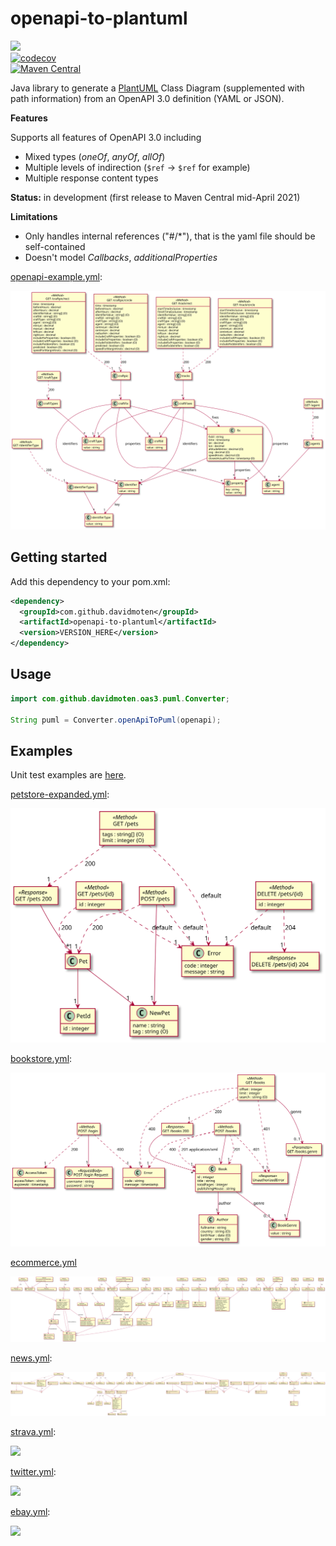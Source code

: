 # openapi-to-plantuml
<a href="https://github.com/davidmoten/openapi-to-plantuml/actions/workflows/ci.yml"><img src="https://github.com/davidmoten/openapi-to-plantuml/actions/workflows/ci.yml/badge.svg"/></a><br/>
[![codecov](https://codecov.io/gh/davidmoten/openapi-to-plantuml/branch/master/graph/badge.svg)](https://codecov.io/gh/davidmoten/openapi-to-plantuml)<br/>
[![Maven Central](https://maven-badges.herokuapp.com/maven-central/com.github.davidmoten/openapi-to-plantuml/badge.svg?style=flat)](https://maven-badges.herokuapp.com/maven-central/com.github.davidmoten/openapi-to-plantuml)<br/>

Java library to generate a [PlantUML](https://plantuml.com) Class Diagram (supplemented with path information) from an OpenAPI 3.0 definition (YAML or JSON).

**Features**

Supports all features of OpenAPI 3.0 including

* Mixed types (*oneOf*, *anyOf*, *allOf*) 
* Multiple levels of indirection (`$ref` -> `$ref` for example) 
* Multiple response content types

**Status:** in development (first release to Maven Central mid-April 2021)

**Limitations**

* Only handles internal references ("#/*"), that is the yaml file should be self-contained
* Doesn't model *Callbacks*, *additionalProperties*

[openapi-example.yml](src/test/resources/openapi-example.yml): 

<img style="background-color:white" src="src/docs/openapi-example.svg"/>

## Getting started
Add this dependency to your pom.xml:

```xml
<dependency>
  <groupId>com.github.davidmoten</groupId>
  <artifactId>openapi-to-plantuml</artifactId>
  <version>VERSION_HERE</version>
</dependency>
```

## Usage

```java
import com.github.davidmoten.oas3.puml.Converter;

String puml = Converter.openApiToPuml(openapi);
```

## Examples

Unit test examples are [here](src/docs/examples.md).

[petstore-expanded.yml](src/test/resources/inputs/petstore-expanded.yml):

<img src="src/docs/tests/petstore-expanded.puml.svg"/>

[bookstore.yml](src/test/resources/demos/bookstore.yml):

<img src="src/docs/demos/bookstore.svg"/>

[ecommerce.yml](src/test/resources/demos/ecommerce.yml)

<img src="src/docs/demos/ecommerce.svg"/>

[news.yml](src/test/resources/demos/news.yml):

<img src="src/docs/demos/news.svg"/>

[strava.yml](src/test/resources/demos/strava.yml):

<img src="src/docs/demos/strava.svg"/>

[twitter.yml](src/test/resources/demos/twitter.yml):

<img src="src/docs/demos/twitter.svg"/>

[ebay.yml](src/test/resources/demos/ebay.yml):

<img src="src/docs/demos/ebay.svg"/>

